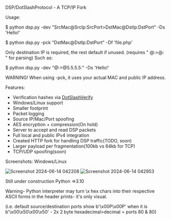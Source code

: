 DSP/DotSlashProtocol - A TCP/IP Fork

Usage: 

$ python dsp.py -dev "SrcMac@SrcIp:SrcPort>DstMac@DstIp:DstPort" -Ds 'Hello!'

$ python dsp.py -pck "DstMac@DstIp:DstPort" -Df 'file.php'

Only destination IP is required, the rest default if unused. (requires " @:>@: " for parsing)
Such as:

$ python dsp.py -dev "@:>@5.5.5.5:" -Ds 'Hello!'

WARNING! 
When using -pck, it uses your actual MAC and public IP address.

Features: 
- Verification hashes via <a href=https://github.com/dotslashCosmic/DotSlashVerify>DotSlashVerify</a>
- Windows/Linux support
- Smaller footprint
- Packet logging
- Source IP/Mac/Port spoofing
- AES encryption + compression(On hold)
- Server to accept and read DSP packets
- Full local and public IPv4 integration
- Created HTTP fork for handling DSP traffic(TODO, soon)
- Larger payload per fragmentation(100kb vs 64kb for TCP)
- TCP/UDP spoofing(soon)

Screenshots: Windows/Linux

![Screenshot 2024-06-14 042208](https://github.com/dotslashCosmic/DotSlashProtocol/assets/91699202/6edc10f0-47c4-451d-9c58-a623b2fe07c4)
![Screenshot 2024-06-14 042953](https://github.com/dotslashCosmic/DotSlashProtocol/assets/91699202/9add41a9-0e19-4574-9975-10603ffa209a)

Still under construction
Python =>3.10

Warning- Python interpreter may turn \x hex chars into their respective ASCII forms in the header prints- it's only visual.

(i.e. default source/destination ports show b'\x00P\x00P' when it is b'\x00\x50\x00\x50' - 2x 2 byte hexadecimal>decimal = ports 80 & 80)

